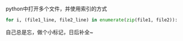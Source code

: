 python中打开多个文件，并使用索引的方式

```python
for i, (file1_line, file2_line) in enumerate(zip(file1, file2)):
```

自己总是忘，做个小标记，日后补全~
